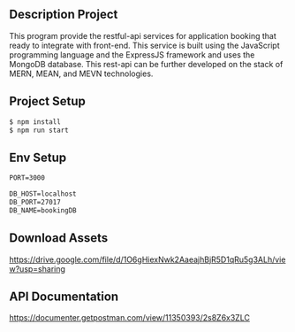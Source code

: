## Description Project
This program provide the restful-api services for application booking that ready to integrate with front-end. This service is built using the JavaScript programming language and the ExpressJS framework and uses the MongoDB database.
This rest-api can be further developed on the stack of MERN, MEAN, and MEVN technologies.

## Project Setup
```diff
$ npm install
$ npm run start
```

## Env Setup
```diff
PORT=3000

DB_HOST=localhost
DB_PORT=27017
DB_NAME=bookingDB
```

## Download Assets
https://drive.google.com/file/d/1O6gHiexNwk2AaeajhBjR5D1qRu5g3ALh/view?usp=sharing

## API Documentation
https://documenter.getpostman.com/view/11350393/2s8Z6x3ZLC